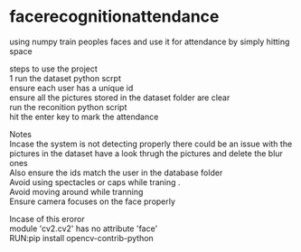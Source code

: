 # facerecognitionattendance
using  numpy  train peoples faces and use it for attendance by simply hitting space<br>

steps to use the project<br>
1 run the dataset python scrpt<br>
ensure each user has  a unique id <br>
ensure all the pictures stored in the dataset folder are clear<br>
run the reconition python script<br>
hit the enter key to mark the attendance<br>


Notes<br>
Incase the system is not detecting properly there could be an issue with the pictures in the dataset have a look thrugh the pictures and delete the blur ones <br>
Also ensure the ids match the user in the database folder<br>
Avoid using spectacles or caps while traning .<br>
Avoid moving around while tranning<br>
Ensure camera focuses on the face properly<br>


Incase of this eroror<br>
module 'cv2.cv2' has no attribute 'face'<br>
RUN:pip install opencv-contrib-python<br>
